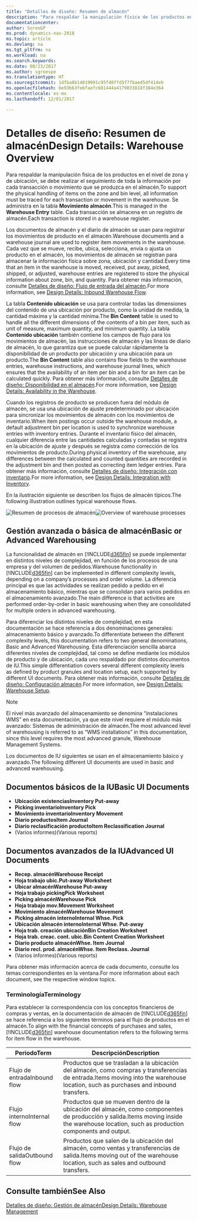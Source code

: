 ```yaml
---
title: "Detalles de diseño: Resumen de almacén"
description: "Para respaldar la manipulación física de los productos en el nivel de zona y de ubicación, se debe realizar el seguimiento de toda la información por cada transacción o movimiento que se produzca en el almacén. Se administra en la tabla **Movimiento almacén**. Cada transacción se almacena en un registro de almacén."
documentationcenter: 
author: SorenGP
ms.prod: dynamics-nav-2018
ms.topic: article
ms.devlang: na
ms.tgt_pltfrm: na
ms.workload: na
ms.search.keywords: 
ms.date: 08/23/2017
ms.author: sgroespe
ms.translationtype: HT
ms.sourcegitcommit: 1dfba8b14019991c95f40ffd5f7fbaed5df414eb
ms.openlocfilehash: 6e93b63fe6faefc601444a4179833818f384e364
ms.contentlocale: es-mx
ms.lasthandoff: 12/01/2017

---
```

# <a name="design-details-warehouse-overview"></a><span data-ttu-id="5dff5-105">Detalles de diseño: Resumen de almacén</span><span class="sxs-lookup"><span data-stu-id="5dff5-105">Design Details: Warehouse Overview</span></span>
<span data-ttu-id="5dff5-106">Para respaldar la manipulación física de los productos en el nivel de zona y de ubicación, se debe realizar el seguimiento de toda la información por cada transacción o movimiento que se produzca en el almacén.</span><span class="sxs-lookup"><span data-stu-id="5dff5-106">To support the physical handling of items on the zone and bin level, all information must be traced for each transaction or movement in the warehouse.</span></span> <span data-ttu-id="5dff5-107">Se administra en la tabla **Movimiento almacén**.</span><span class="sxs-lookup"><span data-stu-id="5dff5-107">This is managed in the **Warehouse Entry** table.</span></span> <span data-ttu-id="5dff5-108">Cada transacción se almacena en un registro de almacén.</span><span class="sxs-lookup"><span data-stu-id="5dff5-108">Each transaction is stored in a warehouse register.</span></span>  

<span data-ttu-id="5dff5-109">Los documentos de almacén y el diario de almacén se usan para registrar los movimientos de producto en el almacén.</span><span class="sxs-lookup"><span data-stu-id="5dff5-109">Warehouse documents and a warehouse journal are used to register item movements in the warehouse.</span></span> <span data-ttu-id="5dff5-110">Cada vez que se mueve, recibe, ubica, selecciona, envía o ajusta un producto en el almacén, los movimientos de almacén se registran para almacenar la información física sobre zona, ubicación y cantidad.</span><span class="sxs-lookup"><span data-stu-id="5dff5-110">Every time that an item in the warehouse is moved, received, put away, picked, shipped, or adjusted, warehouse entries are registered to store the physical information about zone, bin, and quantity.</span></span> <span data-ttu-id="5dff5-111">Para obtener más información, consulte [Detalles de diseño: Flujo de entrada del almacén](design-details-outbound-warehouse-flow.md).</span><span class="sxs-lookup"><span data-stu-id="5dff5-111">For more information, see [Design Details: Inbound Warehouse Flow](design-details-outbound-warehouse-flow.md).</span></span>  

<span data-ttu-id="5dff5-112">La tabla **Contenido ubicación** se usa para controlar todas las dimensiones del contenido de una ubicación por producto, como la unidad de medida, la cantidad máxima y la cantidad mínima.</span><span class="sxs-lookup"><span data-stu-id="5dff5-112">The **Bin Content** table is used to handle all the different dimensions of the contents of a bin per item, such as unit of measure, maximum quantity, and minimum quantity.</span></span> <span data-ttu-id="5dff5-113">La tabla **Contenido ubicación** también contiene los campos de flujo para los movimientos de almacén, las instrucciones de almacén y las líneas de diario de almacén, lo que garantiza que se puede calcular rápidamente la disponibilidad de un producto por ubicación y una ubicación para un producto.</span><span class="sxs-lookup"><span data-stu-id="5dff5-113">The **Bin Content** table also contains flow fields to the warehouse entries, warehouse instructions, and warehouse journal lines, which ensures that the availability of an item per bin and a bin for an item can be calculated quickly.</span></span> <span data-ttu-id="5dff5-114">Para obtener más información, consulte [Detalles de diseño: Disponibilidad en el almacén](design-details-availability-in-the-warehouse.md).</span><span class="sxs-lookup"><span data-stu-id="5dff5-114">For more information, see [Design Details: Availability in the Warehouse](design-details-availability-in-the-warehouse.md).</span></span>  

<span data-ttu-id="5dff5-115">Cuando los registros de producto se producen fuera del módulo de almacén, se usa una ubicación de ajuste predeterminado por ubicación para sincronizar los movimientos de almacén con los movimientos de inventario.</span><span class="sxs-lookup"><span data-stu-id="5dff5-115">When item postings occur outside the warehouse module, a default adjustment bin per location is used to synchronize warehouse entries with inventory entries.</span></span> <span data-ttu-id="5dff5-116">Durante el inventario físico del almacén, cualquier diferencia entre las cantidades calculadas y contadas se registra en la ubicación de ajuste y después se registra como corrección de los movimientos de producto.</span><span class="sxs-lookup"><span data-stu-id="5dff5-116">During physical inventory of the warehouse, any differences between the calculated and counted quantities are recorded in the adjustment bin and then posted as correcting item ledger entries.</span></span> <span data-ttu-id="5dff5-117">Para obtener más información, consulte [Detalles de diseño: Integración con inventario](design-details-integration-with-inventory.md).</span><span class="sxs-lookup"><span data-stu-id="5dff5-117">For more information, see [Design Details: Integration with Inventory](design-details-integration-with-inventory.md).</span></span>  

<span data-ttu-id="5dff5-118">En la ilustración siguiente se describen los flujos de almacén típicos.</span><span class="sxs-lookup"><span data-stu-id="5dff5-118">The following illustration outlines typical warehouse flows.</span></span>  

<span data-ttu-id="5dff5-119">![Resumen de procesos de almacén](media/design_details_warehouse_management_overview.png "design_details_warehouse_management_overview")</span><span class="sxs-lookup"><span data-stu-id="5dff5-119">![Overview of warehouse processes](media/design_details_warehouse_management_overview.png "design_details_warehouse_management_overview")</span></span>  

## <a name="basic-or-advanced-warehousing"></a><span data-ttu-id="5dff5-120">Gestión avanzada o básica de almacén</span><span class="sxs-lookup"><span data-stu-id="5dff5-120">Basic or Advanced Warehousing</span></span>  
<span data-ttu-id="5dff5-121">La funcionalidad de almacén en [!INCLUDE[d365fin](includes/d365fin_md.md)] se puede implementar en distintos niveles de complejidad, en función de los procesos de una empresa y del volumen de pedidos.</span><span class="sxs-lookup"><span data-stu-id="5dff5-121">Warehouse functionality in [!INCLUDE[d365fin](includes/d365fin_md.md)] can be implemented in different complexity levels, depending on a company’s processes and order volume.</span></span> <span data-ttu-id="5dff5-122">La diferencia principal es que las actividades se realizan pedido a pedido en el almacenamiento básico, mientras que se consolidan para varios pedidos en el almacenamiento avanzado.</span><span class="sxs-lookup"><span data-stu-id="5dff5-122">The main difference is that activities are performed order-by-order in basic warehousing when they are consolidated for multiple orders in advanced warehousing.</span></span>  

 <span data-ttu-id="5dff5-123">Para diferenciar los distintos niveles de complejidad, en esta documentación se hace referencia a dos denominaciones generales: almacenamiento básico y avanzado.</span><span class="sxs-lookup"><span data-stu-id="5dff5-123">To differentiate between the different complexity levels, this documentation refers to two general denominations, Basic and Advanced Warehousing.</span></span> <span data-ttu-id="5dff5-124">Esta diferenciación sencilla abarca diferentes niveles de complejidad, tal como se define mediante los módulos de producto y de ubicación, cada uno respaldado por distintos documentos de IU.</span><span class="sxs-lookup"><span data-stu-id="5dff5-124">This simple differentiation covers several different complexity levels as defined by product granules and location setup, each supported by different UI documents.</span></span> <span data-ttu-id="5dff5-125">Para obtener más información, consulte [Detalles de diseño: Configuración almacén](design-details-warehouse-setup.md).</span><span class="sxs-lookup"><span data-stu-id="5dff5-125">For more information, see [Design Details: Warehouse Setup](design-details-warehouse-setup.md).</span></span>  

> [!NOTE]  
>  <span data-ttu-id="5dff5-126">El nivel más avanzado del almacenamiento se denomina “instalaciones WMS” en esta documentación, ya que este nivel requiere el módulo más avanzado: Sistemas de administración de almacén.</span><span class="sxs-lookup"><span data-stu-id="5dff5-126">The most advanced level of warehousing is referred to as “WMS installations” in this documentation, since this level requires the most advanced granule, Warehouse Management Systems.</span></span>  

 <span data-ttu-id="5dff5-127">Los documentos de IU siguientes se usan en el almacenamiento básico y avanzado.</span><span class="sxs-lookup"><span data-stu-id="5dff5-127">The following different UI documents are used in basic and advanced warehousing.</span></span>  

## <a name="basic-ui-documents"></a><span data-ttu-id="5dff5-128">Documentos básicos de la IU</span><span class="sxs-lookup"><span data-stu-id="5dff5-128">Basic UI Documents</span></span>  

-   <span data-ttu-id="5dff5-129">**Ubicación existencias**</span><span class="sxs-lookup"><span data-stu-id="5dff5-129">**Inventory Put-away**</span></span>  
-   <span data-ttu-id="5dff5-130">**Picking inventario**</span><span class="sxs-lookup"><span data-stu-id="5dff5-130">**Inventory Pick**</span></span>  
-   <span data-ttu-id="5dff5-131">**Movimiento inventario**</span><span class="sxs-lookup"><span data-stu-id="5dff5-131">**Inventory Movement**</span></span>  
-   <span data-ttu-id="5dff5-132">**Diario productos**</span><span class="sxs-lookup"><span data-stu-id="5dff5-132">**Item Journal**</span></span>  
-   <span data-ttu-id="5dff5-133">**Diario reclasificación producto**</span><span class="sxs-lookup"><span data-stu-id="5dff5-133">**Item Reclassification Journal**</span></span>  
-   <span data-ttu-id="5dff5-134">(Varios informes)</span><span class="sxs-lookup"><span data-stu-id="5dff5-134">(Various reports)</span></span>  

## <a name="advanced-ui-documents"></a><span data-ttu-id="5dff5-135">Documentos avanzados de la IU</span><span class="sxs-lookup"><span data-stu-id="5dff5-135">Advanced UI Documents</span></span>  

-   <span data-ttu-id="5dff5-136">**Recep. almacén**</span><span class="sxs-lookup"><span data-stu-id="5dff5-136">**Warehouse Receipt**</span></span>  
-   <span data-ttu-id="5dff5-137">**Hoja trabajo ubic.**</span><span class="sxs-lookup"><span data-stu-id="5dff5-137">**Put-away Worksheet**</span></span>  
-   <span data-ttu-id="5dff5-138">**Ubicar almacén**</span><span class="sxs-lookup"><span data-stu-id="5dff5-138">**Warehouse Put-away**</span></span>  
-   <span data-ttu-id="5dff5-139">**Hoja trabajo picking**</span><span class="sxs-lookup"><span data-stu-id="5dff5-139">**Pick Worksheet**</span></span>  
-   <span data-ttu-id="5dff5-140">**Picking almacén**</span><span class="sxs-lookup"><span data-stu-id="5dff5-140">**Warehouse Pick**</span></span>  
-   <span data-ttu-id="5dff5-141">**Hoja trabajo mov.**</span><span class="sxs-lookup"><span data-stu-id="5dff5-141">**Movement Worksheet**</span></span>  
-   <span data-ttu-id="5dff5-142">**Movimiento almacén**</span><span class="sxs-lookup"><span data-stu-id="5dff5-142">**Warehouse Movement**</span></span>  
-   <span data-ttu-id="5dff5-143">**Picking almacén interno**</span><span class="sxs-lookup"><span data-stu-id="5dff5-143">**Internal Whse. Pick**</span></span>  
-   <span data-ttu-id="5dff5-144">**Ubicación almacén interno**</span><span class="sxs-lookup"><span data-stu-id="5dff5-144">**Internal Whse. Put-away**</span></span>  
-   <span data-ttu-id="5dff5-145">**Hoja trab. creación ubicación**</span><span class="sxs-lookup"><span data-stu-id="5dff5-145">**Bin Creation Worksheet**</span></span>  
-   <span data-ttu-id="5dff5-146">**Hoja trab. creac. cont. ubic.**</span><span class="sxs-lookup"><span data-stu-id="5dff5-146">**Bin Content Creation Worksheet**</span></span>  
-   <span data-ttu-id="5dff5-147">**Diario producto almacén**</span><span class="sxs-lookup"><span data-stu-id="5dff5-147">**Whse. Item Journal**</span></span>  
-   <span data-ttu-id="5dff5-148">**Diario recl. prod. almacén**</span><span class="sxs-lookup"><span data-stu-id="5dff5-148">**Whse. Item Reclass. Journal**</span></span>  
-   <span data-ttu-id="5dff5-149">(Varios informes)</span><span class="sxs-lookup"><span data-stu-id="5dff5-149">(Various reports)</span></span>  

<span data-ttu-id="5dff5-150">Para obtener más información acerca de cada documento, consulte los temas correspondientes en la ventana.</span><span class="sxs-lookup"><span data-stu-id="5dff5-150">For more information about each document, see the respective window topics.</span></span>  

### <a name="terminology"></a><span data-ttu-id="5dff5-151">Terminología</span><span class="sxs-lookup"><span data-stu-id="5dff5-151">Terminology</span></span>  
<span data-ttu-id="5dff5-152">Para establecer la correspondencia con los conceptos financieros de compras y ventas, en la documentación de almacén de [!INCLUDE[d365fin](includes/d365fin_md.md)] se hace referencia a los siguientes términos para el flujo de productos en el almacén.</span><span class="sxs-lookup"><span data-stu-id="5dff5-152">To align with the financial concepts of purchases and sales, [!INCLUDE[d365fin](includes/d365fin_md.md)] warehouse documentation refers to the following terms for item flow in the warehouse.</span></span>  

|<span data-ttu-id="5dff5-153">Periodo</span><span class="sxs-lookup"><span data-stu-id="5dff5-153">Term</span></span>|<span data-ttu-id="5dff5-154">Descripción</span><span class="sxs-lookup"><span data-stu-id="5dff5-154">Description</span></span>|  
|----------|---------------------------------------|  
|<span data-ttu-id="5dff5-155">Flujo de entrada</span><span class="sxs-lookup"><span data-stu-id="5dff5-155">Inbound flow</span></span>|<span data-ttu-id="5dff5-156">Productos que se trasladan a la ubicación del almacén, como compras y transferencias de entrada.</span><span class="sxs-lookup"><span data-stu-id="5dff5-156">Items moving into the warehouse location, such as purchases and inbound transfers.</span></span>|  
|<span data-ttu-id="5dff5-157">Flujo interno</span><span class="sxs-lookup"><span data-stu-id="5dff5-157">Internal flow</span></span>|<span data-ttu-id="5dff5-158">Productos que se mueven dentro de la ubicación del almacén, como componentes de producción y salida.</span><span class="sxs-lookup"><span data-stu-id="5dff5-158">Items moving inside the warehouse location, such as production components and output.</span></span>|  
|<span data-ttu-id="5dff5-159">Flujo de salida</span><span class="sxs-lookup"><span data-stu-id="5dff5-159">Outbound flow</span></span>|<span data-ttu-id="5dff5-160">Productos que salen de la ubicación del almacén, como ventas y transferencias de salida.</span><span class="sxs-lookup"><span data-stu-id="5dff5-160">Items moving out of the warehouse location, such as sales and outbound transfers.</span></span>|  

## <a name="see-also"></a><span data-ttu-id="5dff5-161">Consulte también</span><span class="sxs-lookup"><span data-stu-id="5dff5-161">See Also</span></span>  
 [<span data-ttu-id="5dff5-162">Detalles de diseño: Gestión de almacén</span><span class="sxs-lookup"><span data-stu-id="5dff5-162">Design Details: Warehouse Management</span></span>](design-details-warehouse-management.md)

